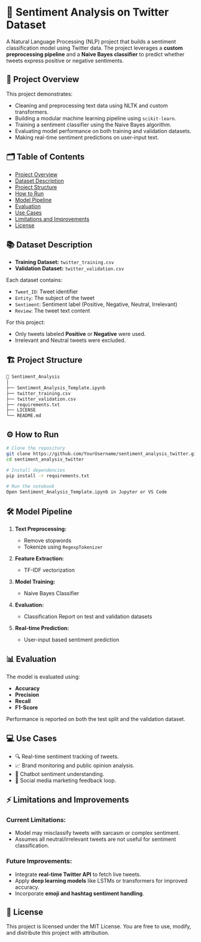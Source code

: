 # 📄 Sentiment Analysis on Twitter Dataset

A Natural Language Processing (NLP) project that builds a sentiment classification model using Twitter data. The project leverages a **custom preprocessing pipeline** and a **Naive Bayes classifier** to predict whether tweets express positive or negative sentiments.


## 🚀 Project Overview

This project demonstrates:

* Cleaning and preprocessing text data using NLTK and custom transformers.
* Building a modular machine learning pipeline using `scikit-learn`.
* Training a sentiment classifier using the Naive Bayes algorithm.
* Evaluating model performance on both training and validation datasets.
* Making real-time sentiment predictions on user-input text.


## 🗂️ Table of Contents

* [Project Overview](#project-overview)
* [Dataset Description](#dataset-description)
* [Project Structure](#project-structure)
* [How to Run](#how-to-run)
* [Model Pipeline](#model-pipeline)
* [Evaluation](#evaluation)
* [Use Cases](#use-cases)
* [Limitations and Improvements](#limitations-and-improvements)
* [License](#license)


## 📚 Dataset Description

* **Training Dataset:** `twitter_training.csv`
* **Validation Dataset:** `twitter_validation.csv`

Each dataset contains:

* `Tweet_ID`: Tweet identifier
* `Entity`: The subject of the tweet
* `Sentiment`: Sentiment label (Positive, Negative, Neutral, Irrelevant)
* `Review`: The tweet text content

For this project:

* Only tweets labeled **Positive** or **Negative** were used.
* Irrelevant and Neutral tweets were excluded.


## 🏗️ Project Structure

```bash
📁 Sentiment_Analysis
│
├── Sentiment_Analysis_Template.ipynb  
├── twitter_training.csv                
├── twitter_validation.csv              
├── requirements.txt   
├── LICENSE 
└── README.md                           
```


## ⚙️ How to Run

```bash
# Clone the repository
git clone https://github.com/YourUsername/sentiment_analysis_twitter.git
cd sentiment_analysis_twitter

# Install dependencies
pip install -r requirements.txt

# Run the notebook
Open Sentiment_Analysis_Template.ipynb in Jupyter or VS Code
```


## 🛠️ Model Pipeline

1. **Text Preprocessing:**

   * Remove stopwords
   * Tokenize using `RegexpTokenizer`
2. **Feature Extraction:**

   * TF-IDF vectorization
3. **Model Training:**

   * Naive Bayes Classifier
4. **Evaluation:**

   * Classification Report on test and validation datasets
5. **Real-time Prediction:**

   * User-input based sentiment prediction


## 📊 Evaluation

The model is evaluated using:

* **Accuracy**
* **Precision**
* **Recall**
* **F1-Score**

Performance is reported on both the test split and the validation dataset.



## 💻 Use Cases

* 🔍 Real-time sentiment tracking of tweets.
* 📈 Brand monitoring and public opinion analysis.
* 💬 Chatbot sentiment understanding.
* 📢 Social media marketing feedback loop.


## ⚡ Limitations and Improvements

### Current Limitations:

* Model may misclassify tweets with sarcasm or complex sentiment.
* Assumes all neutral/irrelevant tweets are not useful for sentiment classification.

### Future Improvements:

* Integrate **real-time Twitter API** to fetch live tweets.
* Apply **deep learning models** like LSTMs or transformers for improved accuracy.
* Incorporate **emoji and hashtag sentiment handling**.

## 📝 License

This project is licensed under the MIT License.
You are free to use, modify, and distribute this project with attribution.
